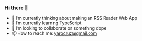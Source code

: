 ### Hi there 👋

- 🔭 I’m currently thinking about making an RSS Reader Web App
- 🌱 I’m currently learning TypeScript
- 👯 I’m looking to collaborate on something dope
- 📫 How to reach me: yarocruz@gmail.com
